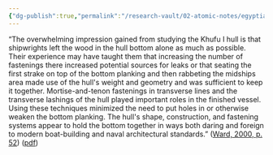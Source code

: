 ```yaml
---
{"dg-publish":true,"permalink":"/research-vault/02-atomic-notes/egyptian-shipwrights-used-as-few-holes-and-fastenings-as-possible-below-the-waterline/"}
---
```


“The overwhelming impression gained from studying the Khufu I hull is that shipwrights left the wood in the hull bottom alone as much as possible. Their experience may have taught them that increasing the number of fastenings there increased potential sources for leaks or that seating the first strake on top of the bottom planking and then rabbeting the midships area made use of the hull's weight and geometry and was sufficient to keep it together. Mortise-and-tenon fastenings in transverse lines and the transverse lashings of the hull played important roles in the finished vessel. Using these techniques minimized the need to put holes in or otherwise weaken the bottom planking. The hull's shape, construction, and fastening systems appear to hold the bottom together in ways both daring and foreign to modern boat-building and naval architectural standards.” ([Ward, 2000, p. 52](zotero://select/library/items/Z98WYCE6)) ([pdf](zotero://open-pdf/library/items/UD954MWU?page=60&annotation=34FLBP5Q))